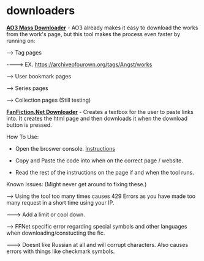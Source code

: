 # downloaders
**[AO3 Mass Downloader](https://raw.githubusercontent.com/Ivavgunevhf/downloaders/master/downloader_ao3.js)** - AO3 already makes it easy to download the works from the work's page, but this tool makes the process even faster by running on: 

--> Tag pages

----> EX. https://archiveofourown.org/tags/Angst/works

--> User bookmark pages

--> Series pages

--> Collection pages (Still testing)

**[FanFiction.Net Downloader](https://raw.githubusercontent.com/Ivavgunevhf/downloaders/master/downloader_ffnet.js)** - Creates a textbox for the user to paste links into. It creates the html page and then downloads it when the download button is pressed.

How To Use:

- Open the broswer console. [Instructions](https://webmasters.stackexchange.com/a/77337)

- Copy and Paste the code into when on the correct page / website.

- Read the rest of the instructions on the page if and when the tool runs.

Known Issues: (Might never get around to fixing these.)

--> Using the tool too many times causes 429 Errors as you have made too many request in a short time using your IP.

---> Add a limit or cool down.

--> FFNet specific error regarding special symbols and other languages when downloading/constucting the fic. 

---> Doesnt like Russian at all and will corrupt characters. Also causes errors with things like checkmark symbols. 
